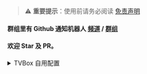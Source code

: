 > ⚠️ **重要提示**：使用前请务必阅读 [免责声明](DISCLAIMER.md)

#### 群组里有 Github 通知机器人 [频道](https://t.me/clun_tz) / [群组](https://t.me/clun_top)

#### 欢迎 Star 及 PR。


<details>
<summary>TVBox 自用配置</summary>

```自用
https://clun.top/box.json
```

```PG
https://clun.top/jsm.json
```

```饭总
https://clun.top/api.json
```

```真心
https://clun.top/FongMi.json
```

| 文件名 | 说明 |
| - | - |
| box.json | 自用 |
| jsm.json | PG |
| api.json | 饭总 |
| FongMi.json | 真心 |

</details>
